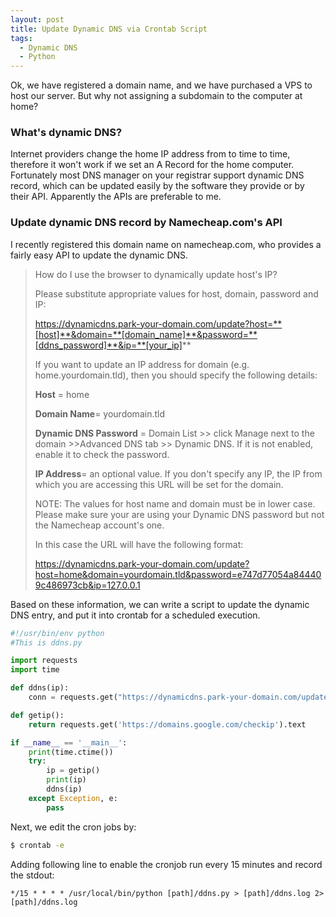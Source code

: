 ```yaml
---
layout: post
title: Update Dynamic DNS via Crontab Script
tags:
  - Dynamic DNS
  - Python
---
```


Ok, we have registered a domain name, and we have purchased a VPS to host our server. But why not assigning a subdomain to the computer at home?


### What's dynamic DNS?

Internet providers change the home IP address from to time to time, therefore it won't work if we set an A Record for the home computer. Fortunately most DNS manager on your registrar support dynamic DNS record, which can be updated easily by the software they provide or by their API. Apparently the APIs are preferable to me.

### Update dynamic DNS record by Namecheap.com's API

I recently registered this domain name on namecheap.com, who provides a fairly easy API to update the dynamic DNS.
<!--more-->

> How do I use the browser to dynamically update host's IP?
>
> Please substitute appropriate values for host, domain, password and IP:
>
> https://dynamicdns.park-your-domain.com/update?host=**[host]**&domain=**[domain_name]**&password=**[ddns_password]**&ip=**[your_ip]**
>
> If you want to update an IP address for  domain (e.g. home.yourdomain.tld), then you should specify the following details:
>
> **Host** = home
>
> **Domain Name**= yourdomain.tld
>
> **Dynamic DNS Password** = Domain List >> click Manage next to the domain >>Advanced DNS tab >> Dynamic DNS. If it is not enabled, enable it to check the password.
>
> **IP Address**= an optional value. If you don't specify any IP, the IP from which you are accessing this URL will be set for the domain.
>
> NOTE: The values for host name and domain must be in lower case. Please make sure your are using your Dynamic DNS password but not the Namecheap account's one.
>
> In this case the URL will have the following format:
>
> https://dynamicdns.park-your-domain.com/update?host=home&domain=yourdomain.tld&password=e747d77054a844409c486973cb&ip=127.0.0.1
>

Based on these information, we can write a script to update the dynamic DNS entry, and put it into crontab for a scheduled execution.

```python
#!/usr/bin/env python
#This is ddns.py

import requests
import time

def ddns(ip):
    conn = requests.get("https://dynamicdns.park-your-domain.com/update?host=home&domain=[YOUR_DOMAIN]&password=[PASSWORD_FROM_NAMECHEAP]&ip=%s" % ip)

def getip():
    return requests.get('https://domains.google.com/checkip').text

if __name__ == '__main__':
    print(time.ctime())
    try:
        ip = getip()
        print(ip)
        ddns(ip)
    except Exception, e:
        pass
```

Next, we edit the cron jobs by:

```sh
$ crontab -e
```

Adding following line to enable the cronjob run every 15 minutes and record the stdout:

```
*/15 * * * * /usr/local/bin/python [path]/ddns.py > [path]/ddns.log 2>[path]/ddns.log
```

